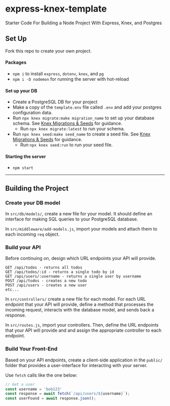# express-knex-template
Starter Code For Building a Node Project With Express, Knex, and Postgres

## Set Up

Fork this repo to create your own project.

#### Packages

* `npm i` to install `express`, `dotenv`, `knex`, and `pg`
* `npm i -D nodemon` for running the server with hot-reload

#### Set up your DB
* Create a PostgreSQL DB for your project
* Make a copy of the `template.env` file called `.env` and add your postgres configuration data.
* Run `npx knex migrate:make migration_name` to set up your database schema. See [Knex Migrations & Seeds](https://github.com/The-Marcy-Lab-School/Fall-2022-Curriculum-BMC/blob/main/se-unit-7/lesson-8-migrations-and-seeds/notes.md) for guidance.
  * Run `npx knex migrate:latest` to run your schema.
* Run `npx knex seed:make seed_name` to create a seed file. See [Knex Migrations & Seeds](https://github.com/The-Marcy-Lab-School/Fall-2022-Curriculum-BMC/blob/main/se-unit-7/lesson-8-migrations-and-seeds/notes.md) for guidance.
  * Run `npx knex seed:run` to run your seed file.

#### Starting the server
* `npm start`

---

## Building the Project

### Create your DB model

In `src/db/models/`, create a new file for your model. It should define an interface for making SQL queries to your PostgreSQL database.

In `src/middleware/add-models.js`, import your models and attach them to each incoming `req` object.

### Build your API

Before continuing on, design which URL endpoints your API will provide. 

```
GET /api/todos - returns all todos
GET /api/todos/:id - returns a single todo by id
GET /api/users/:username - returns a single user by username
POST /api/todos - creates a new todo
POST /api/users - creates a new user
etc...
```

In `src/controllers/` create a new file for each model. For each URL endpoint that your API will provide, define a method that processes the incoming request, interacts with the database model, and sends back a response.

In `src/routes.js`, import your controllers. Then, define the URL endpoints that your API will provide and and assign the appropriate controller to each endpoint.

### Build Your Front-End

Based on your API endpoints, create a client-side application in the `public/` folder that provides a user-interface for interacting with your server.

Use `fetch` calls like the one below:

```js
// Get a user
const username = 'bob123'
const response = await fetch(`/api/users/${username}`);
const userFound = await response.json();
```